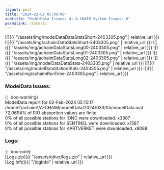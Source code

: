 ```yaml
---
layout: post
title: "2024-02-02 05:00:00"
subtitle: "ModelData Issues: 4; A-CHAIM System Issues: 0"
permalink: /latest/
---
```


![]({{ "/assets/img/modelDataDataStatsShort-2403305.png" | relative_url }})
![]({{ "/assets/img/achaimDataStatsShort-2403305.png" | relative_url }})
![]({{ "/assets/img/achaimDataStatsLong00-2403305.png" | relative_url }})
![]({{ "/assets/img/achaimDataStatsLong01-2403305.png" | relative_url }})
![]({{ "/assets/img/achaimDataStatsLong02-2403305.png" | relative_url }})
![]({{ "/assets/img/modelDataDataStats-2403305.png" | relative_url }})
![]({{ "/assets/img/modelDataStationStats-2403305.png" | relative_url }})
![]({{ "/assets/img/achaimRunTime-2403305.png" | relative_url }})


### ModelData Issues:  
  
{: .box-warning}  
 ModelData report for 02-Feb-2024 05:15:17   
 /home2/achaim1/A-CHAIM/modelData/2024/033/05/modelData.mat   
 72.0694% of RIO absoprtion values are finite   
 0% of all possible stations for IONO were downloaded. x3867   
 0% of all possible stations for SENTINEL were downloaded. x1587   
 0% of all possible stations for KARTVERKET were downloaded. x8088   
  


### Logs:  
  
{: .box-note}  
[Logs.zip]({{ "/assets/other/logs.zip" | relative_url }})  
[Log Info]({{ "/logInfo" | relative_url }})  

